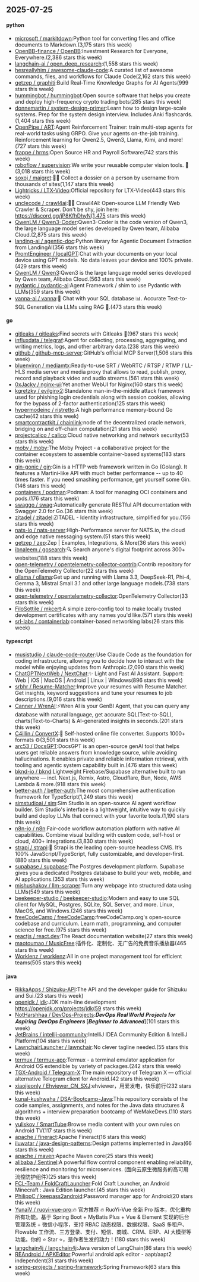 ## 2025-07-25

#### python
* [microsoft / markitdown](https://github.com/microsoft/markitdown):Python tool for converting files and office documents to Markdown.(3,175 stars this week)
* [OpenBB-finance / OpenBB](https://github.com/OpenBB-finance/OpenBB):Investment Research for Everyone, Everywhere.(2,386 stars this week)
* [langchain-ai / open_deep_research](https://github.com/langchain-ai/open_deep_research):(1,558 stars this week)
* [hesreallyhim / awesome-claude-code](https://github.com/hesreallyhim/awesome-claude-code):A curated list of awesome commands, files, and workflows for Claude Code(2,162 stars this week)
* [getzep / graphiti](https://github.com/getzep/graphiti):Build Real-Time Knowledge Graphs for AI Agents(999 stars this week)
* [hummingbot / hummingbot](https://github.com/hummingbot/hummingbot):Open source software that helps you create and deploy high-frequency crypto trading bots(285 stars this week)
* [donnemartin / system-design-primer](https://github.com/donnemartin/system-design-primer):Learn how to design large-scale systems. Prep for the system design interview. Includes Anki flashcards.(1,404 stars this week)
* [OpenPipe / ART](https://github.com/OpenPipe/ART):Agent Reinforcement Trainer: train multi-step agents for real-world tasks using GRPO. Give your agents on-the-job training. Reinforcement learning for Qwen2.5, Qwen3, Llama, Kimi, and more!(727 stars this week)
* [frappe / hrms](https://github.com/frappe/hrms):Open Source HR and Payroll Software(742 stars this week)
* [roboflow / supervision](https://github.com/roboflow/supervision):We write your reusable computer vision tools. 💜(3,018 stars this week)
* [soxoj / maigret](https://github.com/soxoj/maigret):🕵️‍♂️ Collect a dossier on a person by username from thousands of sites(1,147 stars this week)
* [Lightricks / LTX-Video](https://github.com/Lightricks/LTX-Video):Official repository for LTX-Video(443 stars this week)
* [unclecode / crawl4ai](https://github.com/unclecode/crawl4ai):🚀🤖 Crawl4AI: Open-source LLM Friendly Web Crawler & Scraper. Don't be shy, join here: https://discord.gg/jP8KfhDhyN(1,475 stars this week)
* [QwenLM / Qwen3-Coder](https://github.com/QwenLM/Qwen3-Coder):Qwen3-Coder is the code version of Qwen3, the large language model series developed by Qwen team, Alibaba Cloud.(2,875 stars this week)
* [landing-ai / agentic-doc](https://github.com/landing-ai/agentic-doc):Python library for Agentic Document Extraction from LandingAI(356 stars this week)
* [PromtEngineer / localGPT](https://github.com/PromtEngineer/localGPT):Chat with your documents on your local device using GPT models. No data leaves your device and 100% private.(429 stars this week)
* [QwenLM / Qwen3](https://github.com/QwenLM/Qwen3):Qwen3 is the large language model series developed by Qwen team, Alibaba Cloud.(563 stars this week)
* [pydantic / pydantic-ai](https://github.com/pydantic/pydantic-ai):Agent Framework / shim to use Pydantic with LLMs(359 stars this week)
* [vanna-ai / vanna](https://github.com/vanna-ai/vanna):🤖 Chat with your SQL database 📊. Accurate Text-to-SQL Generation via LLMs using RAG 🔄.(473 stars this week)

#### go
* [gitleaks / gitleaks](https://github.com/gitleaks/gitleaks):Find secrets with Gitleaks 🔑(967 stars this week)
* [influxdata / telegraf](https://github.com/influxdata/telegraf):Agent for collecting, processing, aggregating, and writing metrics, logs, and other arbitrary data.(238 stars this week)
* [github / github-mcp-server](https://github.com/github/github-mcp-server):GitHub's official MCP Server(1,506 stars this week)
* [bluenviron / mediamtx](https://github.com/bluenviron/mediamtx):Ready-to-use SRT / WebRTC / RTSP / RTMP / LL-HLS media server and media proxy that allows to read, publish, proxy, record and playback video and audio streams.(561 stars this week)
* [0xJacky / nginx-ui](https://github.com/0xJacky/nginx-ui):Yet another WebUI for Nginx(160 stars this week)
* [kgretzky / evilginx2](https://github.com/kgretzky/evilginx2):Standalone man-in-the-middle attack framework used for phishing login credentials along with session cookies, allowing for the bypass of 2-factor authentication(125 stars this week)
* [hypermodeinc / ristretto](https://github.com/hypermodeinc/ristretto):A high performance memory-bound Go cache(42 stars this week)
* [smartcontractkit / chainlink](https://github.com/smartcontractkit/chainlink):node of the decentralized oracle network, bridging on and off-chain computation(21 stars this week)
* [projectcalico / calico](https://github.com/projectcalico/calico):Cloud native networking and network security(53 stars this week)
* [moby / moby](https://github.com/moby/moby):The Moby Project - a collaborative project for the container ecosystem to assemble container-based systems(183 stars this week)
* [gin-gonic / gin](https://github.com/gin-gonic/gin):Gin is a HTTP web framework written in Go (Golang). It features a Martini-like API with much better performance -- up to 40 times faster. If you need smashing performance, get yourself some Gin.(146 stars this week)
* [containers / podman](https://github.com/containers/podman):Podman: A tool for managing OCI containers and pods.(176 stars this week)
* [swaggo / swag](https://github.com/swaggo/swag):Automatically generate RESTful API documentation with Swagger 2.0 for Go.(36 stars this week)
* [zitadel / zitadel](https://github.com/zitadel/zitadel):ZITADEL - Identity infrastructure, simplified for you.(156 stars this week)
* [nats-io / nats-server](https://github.com/nats-io/nats-server):High-Performance server for NATS.io, the cloud and edge native messaging system.(51 stars this week)
* [getzep / zep](https://github.com/getzep/zep):Zep | Examples, Integrations, & More(36 stars this week)
* [ibnaleem / gosearch](https://github.com/ibnaleem/gosearch):🔍 Search anyone's digital footprint across 300+ websites(188 stars this week)
* [open-telemetry / opentelemetry-collector-contrib](https://github.com/open-telemetry/opentelemetry-collector-contrib):Contrib repository for the OpenTelemetry Collector(22 stars this week)
* [ollama / ollama](https://github.com/ollama/ollama):Get up and running with Llama 3.3, DeepSeek-R1, Phi-4, Gemma 3, Mistral Small 3.1 and other large language models.(738 stars this week)
* [open-telemetry / opentelemetry-collector](https://github.com/open-telemetry/opentelemetry-collector):OpenTelemetry Collector(33 stars this week)
* [FiloSottile / mkcert](https://github.com/FiloSottile/mkcert):A simple zero-config tool to make locally trusted development certificates with any names you'd like.(571 stars this week)
* [srl-labs / containerlab](https://github.com/srl-labs/containerlab):container-based networking labs(26 stars this week)

#### typescript
* [musistudio / claude-code-router](https://github.com/musistudio/claude-code-router):Use Claude Code as the foundation for coding infrastructure, allowing you to decide how to interact with the model while enjoying updates from Anthropic.(2,090 stars this week)
* [ChatGPTNextWeb / NextChat](https://github.com/ChatGPTNextWeb/NextChat):✨ Light and Fast AI Assistant. Support: Web | iOS | MacOS | Android | Linux | Windows(896 stars this week)
* [srbhr / Resume-Matcher](https://github.com/srbhr/Resume-Matcher):Improve your resumes with Resume Matcher. Get insights, keyword suggestions and tune your resumes to job descriptions.(9,016 stars this week)
* [Canner / WrenAI](https://github.com/Canner/WrenAI):⚡️Wren AI is your GenBI Agent, that you can query any database with natural language, get accurate SQL(Text-to-SQL), charts(Text-to-Charts) & AI-generated insights in seconds.(201 stars this week)
* [C4illin / ConvertX](https://github.com/C4illin/ConvertX):💾 Self-hosted online file converter. Supports 1000+ formats ⚙️(3,501 stars this week)
* [arc53 / DocsGPT](https://github.com/arc53/DocsGPT):DocsGPT is an open-source genAI tool that helps users get reliable answers from knowledge source, while avoiding hallucinations. It enables private and reliable information retrieval, with tooling and agentic system capability built in.(476 stars this week)
* [bknd-io / bknd](https://github.com/bknd-io/bknd):Lightweight Firebase/Supabase alternative built to run anywhere — incl. Next.js, Remix, Astro, Cloudflare, Bun, Node, AWS Lambda & more.(918 stars this week)
* [better-auth / better-auth](https://github.com/better-auth/better-auth):The most comprehensive authentication framework for TypeScript(1,249 stars this week)
* [simstudioai / sim](https://github.com/simstudioai/sim):Sim Studio is an open-source AI agent workflow builder. Sim Studio's interface is a lightweight, intuitive way to quickly build and deploy LLMs that connect with your favorite tools.(1,190 stars this week)
* [n8n-io / n8n](https://github.com/n8n-io/n8n):Fair-code workflow automation platform with native AI capabilities. Combine visual building with custom code, self-host or cloud, 400+ integrations.(3,830 stars this week)
* [strapi / strapi](https://github.com/strapi/strapi):🚀 Strapi is the leading open-source headless CMS. It’s 100% JavaScript/TypeScript, fully customizable, and developer-first.(880 stars this week)
* [supabase / supabase](https://github.com/supabase/supabase):The Postgres development platform. Supabase gives you a dedicated Postgres database to build your web, mobile, and AI applications.(353 stars this week)
* [mishushakov / llm-scraper](https://github.com/mishushakov/llm-scraper):Turn any webpage into structured data using LLMs(549 stars this week)
* [beekeeper-studio / beekeeper-studio](https://github.com/beekeeper-studio/beekeeper-studio):Modern and easy to use SQL client for MySQL, Postgres, SQLite, SQL Server, and more. Linux, MacOS, and Windows.(246 stars this week)
* [freeCodeCamp / freeCodeCamp](https://github.com/freeCodeCamp/freeCodeCamp):freeCodeCamp.org's open-source codebase and curriculum. Learn math, programming, and computer science for free.(975 stars this week)
* [reactjs / react.dev](https://github.com/reactjs/react.dev):The React documentation website(27 stars this week)
* [maotoumao / MusicFree](https://github.com/maotoumao/MusicFree):插件化、定制化、无广告的免费音乐播放器(465 stars this week)
* [Worklenz / worklenz](https://github.com/Worklenz/worklenz):All in one project management tool for efficient teams(505 stars this week)

#### java
* [RikkaApps / Shizuku-API](https://github.com/RikkaApps/Shizuku-API):The API and the developer guide for Shizuku and Sui.(23 stars this week)
* [openjdk / jdk](https://github.com/openjdk/jdk):JDK main-line development https://openjdk.org/projects/jdk(59 stars this week)
* [NotHarshhaa / DevOps-Projects](https://github.com/NotHarshhaa/DevOps-Projects):𝑫𝒆𝒗𝑶𝒑𝒔 𝑹𝒆𝒂𝒍 𝑾𝒐𝒓𝒍𝒅 𝑷𝒓𝒐𝒋𝒆𝒄𝒕𝒔 𝒇𝒐𝒓 𝑨𝒔𝒑𝒊𝒓𝒊𝒏𝒈 𝑫𝒆𝒗𝑶𝒑𝒔 𝑬𝒏𝒈𝒊𝒏𝒆𝒆𝒓𝒔 [𝑩𝒆𝒈𝒊𝒏𝒏𝒆𝒓 𝒕𝒐 𝑨𝒅𝒗𝒂𝒏𝒄𝒆𝒅](101 stars this week)
* [JetBrains / intellij-community](https://github.com/JetBrains/intellij-community):IntelliJ IDEA Community Edition & IntelliJ Platform(104 stars this week)
* [LawnchairLauncher / lawnchair](https://github.com/LawnchairLauncher/lawnchair):No clever tagline needed.(55 stars this week)
* [termux / termux-app](https://github.com/termux/termux-app):Termux - a terminal emulator application for Android OS extendible by variety of packages.(242 stars this week)
* [TGX-Android / Telegram-X](https://github.com/TGX-Android/Telegram-X):The main repository of Telegram X — official alternative Telegram client for Android.(42 stars this week)
* [xiaojieonly / Ehviewer_CN_SXJ](https://github.com/xiaojieonly/Ehviewer_CN_SXJ):ehviewer，用爱发电，快乐前行(232 stars this week)
* [kunal-kushwaha / DSA-Bootcamp-Java](https://github.com/kunal-kushwaha/DSA-Bootcamp-Java):This repository consists of the code samples, assignments, and notes for the Java data structures & algorithms + interview preparation bootcamp of WeMakeDevs.(110 stars this week)
* [yuliskov / SmartTube](https://github.com/yuliskov/SmartTube):Browse media content with your own rules on Android TV(117 stars this week)
* [apache / fineract](https://github.com/apache/fineract):Apache Fineract(16 stars this week)
* [iluwatar / java-design-patterns](https://github.com/iluwatar/java-design-patterns):Design patterns implemented in Java(66 stars this week)
* [apache / maven](https://github.com/apache/maven):Apache Maven core(25 stars this week)
* [alibaba / Sentinel](https://github.com/alibaba/Sentinel):A powerful flow control component enabling reliability, resilience and monitoring for microservices. (面向云原生微服务的高可用流控防护组件)(25 stars this week)
* [FCL-Team / FoldCraftLauncher](https://github.com/FCL-Team/FoldCraftLauncher):Fold Craft Launcher, an Android Minecraft : Java Edition launcher.(45 stars this week)
* [PhilippC / keepass2android](https://github.com/PhilippC/keepass2android):Password manager app for Android(20 stars this week)
* [YunaiV / ruoyi-vue-pro](https://github.com/YunaiV/ruoyi-vue-pro):🔥 官方推荐 🔥 RuoYi-Vue 全新 Pro 版本，优化重构所有功能。基于 Spring Boot + MyBatis Plus + Vue & Element 实现的后台管理系统 + 微信小程序，支持 RBAC 动态权限、数据权限、SaaS 多租户、Flowable 工作流、三方登录、支付、短信、商城、CRM、ERP、AI 大模型等功能。你的 ⭐️ Star ⭐️，是作者生发的动力！(180 stars this week)
* [langchain4j / langchain4j](https://github.com/langchain4j/langchain4j):Java version of LangChain(86 stars this week)
* [REAndroid / APKEditor](https://github.com/REAndroid/APKEditor):Powerful android apk editor - aapt/aapt2 independent(31 stars this week)
* [spring-projects / spring-framework](https://github.com/spring-projects/spring-framework):Spring Framework(63 stars this week)
